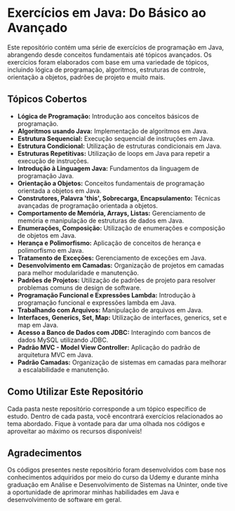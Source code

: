 # Exercícios em Java: Do Básico ao Avançado

Este repositório contém uma série de exercícios de programação em Java, abrangendo desde conceitos fundamentais até tópicos avançados.
Os exercícios foram elaborados com base em uma variedade de tópicos, incluindo lógica de programação, algoritmos, estruturas de controle, orientação a objetos, padrões de projeto e muito mais.

## Tópicos Cobertos

- **Lógica de Programação:** Introdução aos conceitos básicos de programação.
- **Algoritmos usando Java:** Implementação de algoritmos em Java.
- **Estrutura Sequencial:** Execução sequencial de instruções em Java.
- **Estrutura Condicional:** Utilização de estruturas condicionais em Java.
- **Estruturas Repetitivas:** Utilização de loops em Java para repetir a execução de instruções.
- **Introdução à Linguagem Java:** Fundamentos da linguagem de programação Java.
- **Orientação a Objetos:** Conceitos fundamentais de programação orientada a objetos em Java.
- **Construtores, Palavra 'this', Sobrecarga, Encapsulamento:** Técnicas avançadas de programação orientada a objetos.
- **Comportamento de Memória, Arrays, Listas:** Gerenciamento de memória e manipulação de estruturas de dados em Java.
- **Enumerações, Composição:** Utilização de enumerações e composição de objetos em Java.
- **Herança e Polimorfismo:** Aplicação de conceitos de herança e polimorfismo em Java.
- **Tratamento de Exceções:** Gerenciamento de exceções em Java.
- **Desenvolvimento em Camadas:** Organização de projetos em camadas para melhor modularidade e manutenção.
- **Padrões de Projetos:** Utilização de padrões de projeto para resolver problemas comuns de design de software.
- **Programação Funcional e Expressões Lambda:** Introdução à programação funcional e expressões lambda em Java.
- **Trabalhando com Arquivos:** Manipulação de arquivos em Java.
- **Interfaces, Generics, Set, Map:** Utilização de interfaces, generics, set e map em Java.
- **Acesso a Banco de Dados com JDBC:** Interagindo com bancos de dados MySQL utilizando JDBC.
- **Padrão MVC - Model View Controller:** Aplicação do padrão de arquitetura MVC em Java.
- **Padrão Camadas:** Organização de sistemas em camadas para melhorar a escalabilidade e manutenção.

## Como Utilizar Este Repositório

Cada pasta neste repositório corresponde a um tópico específico de estudo. Dentro de cada pasta, você encontrará exercícios relacionados ao tema abordado.
Fique à vontade para dar uma olhada nos códigos e aproveitar ao máximo os recursos disponíveis!

## Agradecimentos

Os códigos presentes neste repositório foram desenvolvidos com base nos conhecimentos adquiridos por meio do curso da Udemy e durante minha graduação em Análise e Desenvolvimento de Sistemas na Uninter,
onde tive a oportunidade de aprimorar minhas habilidades em Java e desenvolvimento de software em geral.
